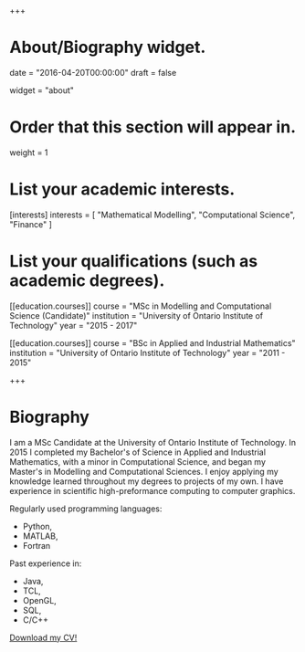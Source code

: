 +++
# About/Biography widget.

date = "2016-04-20T00:00:00"
draft = false

widget = "about"

# Order that this section will appear in.
weight = 1

# List your academic interests.
[interests]
  interests = [
    "Mathematical Modelling",
    "Computational Science",
    "Finance"
  ]

# List your qualifications (such as academic degrees).

[[education.courses]]
  course = "MSc in Modelling and Computational Science (Candidate)"
  institution = "University of Ontario Institute of Technology"
  year = "2015 - 2017"

[[education.courses]]
  course = "BSc in Applied and Industrial Mathematics"
  institution = "University of Ontario Institute of Technology"
  year = "2011 - 2015"

+++

# Biography

I am a MSc Candidate at the University of Ontario Institute of Technology. In 2015 I completed my Bachelor's of Science in Applied and Industrial Mathematics, with a minor in Computational Science, and began my Master's in Modelling and Computational Sciences. I enjoy applying my knowledge learned throughout my degrees to projects of my own. I have experience in scientific high-preformance computing to computer graphics.

Regularly used programming languages:

* Python,
* MATLAB,
* Fortran

Past experience in:

* Java,
* TCL,
* OpenGL,
* SQL,
* C/C++

[Download my CV!](https://danielpasut.com/documents/Pasut_Daniel_CV.pdf)